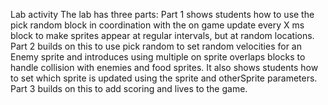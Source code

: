 Lab activity
The lab has three parts:
Part 1 shows students how to use the pick random block in coordination with the on game update every X ms block to make sprites appear at regular intervals, but at random locations.
Part 2 builds on this to use pick random to set random velocities for an Enemy sprite and introduces using multiple on sprite overlaps blocks to handle collision with enemies and food sprites. It also shows students how to set which sprite is updated using the sprite and otherSprite parameters.
Part 3 builds on this to add scoring and lives to the game.

